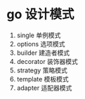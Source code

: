 # go 设计模式
1. single 单例模式
2. options 选项模式
3. builder 建造者模式
4. decorator 装饰器模式
5. strategy 策略模式
6. template 模板模式
7. adapter 适配器模式
